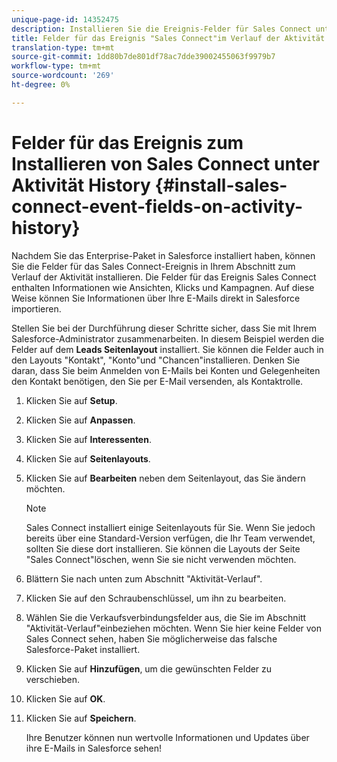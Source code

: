```yaml
---
unique-page-id: 14352475
description: Installieren Sie die Ereignis-Felder für Sales Connect unter Aktivität History - Marketing Docs - Produktdokumentation
title: Felder für das Ereignis "Sales Connect"im Verlauf der Aktivität installieren
translation-type: tm+mt
source-git-commit: 1dd80b7de801df78ac7dde39002455063f9979b7
workflow-type: tm+mt
source-wordcount: '269'
ht-degree: 0%

---
```



# Felder für das Ereignis zum Installieren von Sales Connect unter Aktivität History {#install-sales-connect-event-fields-on-activity-history}

Nachdem Sie das Enterprise-Paket in Salesforce installiert haben, können Sie die Felder für das Sales Connect-Ereignis in Ihrem Abschnitt zum Verlauf der Aktivität installieren. Die Felder für das Ereignis Sales Connect enthalten Informationen wie Ansichten, Klicks und Kampagnen. Auf diese Weise können Sie Informationen über Ihre E-Mails direkt in Salesforce importieren.

Stellen Sie bei der Durchführung dieser Schritte sicher, dass Sie mit Ihrem Salesforce-Administrator zusammenarbeiten. In diesem Beispiel werden die Felder auf dem **Leads Seitenlayout** installiert. Sie können die Felder auch in den Layouts &quot;Kontakt&quot;, &quot;Konto&quot;und &quot;Chancen&quot;installieren. Denken Sie daran, dass Sie beim Anmelden von E-Mails bei Konten und Gelegenheiten den Kontakt benötigen, den Sie per E-Mail versenden, als Kontaktrolle.

1. Klicken Sie auf **Setup**.
1. Klicken Sie auf **Anpassen**.
1. Klicken Sie auf **Interessenten**.
1. Klicken Sie auf **Seitenlayouts**.
1. Klicken Sie auf **Bearbeiten** neben dem Seitenlayout, das Sie ändern möchten.

   >[!NOTE]
   >
   >Sales Connect installiert einige Seitenlayouts für Sie. Wenn Sie jedoch bereits über eine Standard-Version verfügen, die Ihr Team verwendet, sollten Sie diese dort installieren. Sie können die Layouts der Seite &quot;Sales Connect&quot;löschen, wenn Sie sie nicht verwenden möchten.

1. Blättern Sie nach unten zum Abschnitt &quot;Aktivität-Verlauf&quot;.
1. Klicken Sie auf den Schraubenschlüssel, um ihn zu bearbeiten.
1. Wählen Sie die Verkaufsverbindungsfelder aus, die Sie im Abschnitt &quot;Aktivität-Verlauf&quot;einbeziehen möchten. Wenn Sie hier keine Felder von Sales Connect sehen, haben Sie möglicherweise das falsche Salesforce-Paket installiert.
1. Klicken Sie auf **Hinzufügen**, um die gewünschten Felder zu verschieben.
1. Klicken Sie auf **OK**.
1. Klicken Sie auf **Speichern**.

   Ihre Benutzer können nun wertvolle Informationen und Updates über ihre E-Mails in Salesforce sehen!
